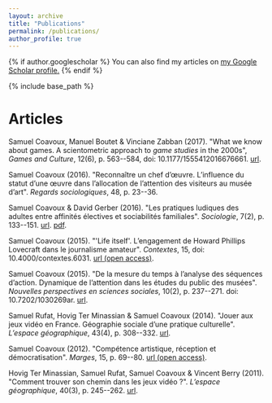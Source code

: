 ```yaml
---
layout: archive
title: "Publications"
permalink: /publications/
author_profile: true
---
```


{% if author.googlescholar %}
  You can also find my articles on <u><a href="{{author.googlescholar}}">my Google Scholar profile</a>.</u>
{% endif %}

{% include base_path %}

<!-- {% for post in site.publications reversed %}
  {% include archive-single.html %}
{% endfor %} -->

# Articles

Samuel Coavoux, Manuel Boutet & Vinciane Zabban (2017). "What we know about games. A scientometric approach to *game studies* in the 2000s", *Games and Culture*, 12(6), p. 563--584, doi: 10.1177/1555412016676661. [url]( http://gac.sagepub.com/content/early/2016/11/17/1555412016676661.abstract).

Samuel Coavoux (2016). "Reconnaître un chef d’œuvre. L’influence du statut d’une œuvre dans l’allocation de l’attention des visiteurs au musée d’art". *Regards sociologiques*, 48, p. 23--36.

Samuel Coavoux & David Gerber (2016). "Les pratiques ludiques des adultes entre affinités électives et sociabilités familiales". *Sociologie*, 7(2), p. 133--151. [url](http://www.cairn.info/resume.php?ID_ARTICLE=SOCIO_072_0133). [pdf]().

Samuel Coavoux (2015). "'Life itself'. L’engagement de Howard Phillips Lovecraft dans le journalisme amateur". *Contextes*, 15, doi: 10.4000/contextes.6031. [url (open access)](http://contextes.revues.org/6031).

Samuel Coavoux (2015). "De la mesure du temps à l’analyse des séquences d’action. Dynamique de l’attention dans les études du public des musées". *Nouvelles perspectives en sciences sociales*, 10(2), p. 237--271. doi: 10.7202/1030269ar. [url](https://www.erudit.org/revue/npss/2015/v10/n2/1030269ar.html).

Samuel Rufat, Hovig Ter Minassian & Samuel Coavoux (2014). "Jouer aux jeux vidéo en France. Géographie sociale d’une pratique culturelle". *L’espace géographique*, 43(4), p. 308--332. [url](http://www.cairn.info/resume.php?ID_ARTICLE=EG_434_0308).

Samuel Coavoux (2012). "Compétence artistique, réception et démocratisation". *Marges*, 15, p. 69--80. [url (open access)](http://marges.revues.org/355).

Hovig Ter Minassian, Samuel Rufat, Samuel Coavoux & Vincent Berry (2011). "Comment trouver son chemin dans les jeux vidéo ?". *L’espace géographique*, 40(3), p. 245--262. [url](http://www.cairn.info/resume.php?ID_ARTICLE=EG_403_0245).

<!--
# Books and edited

# Chapters

# Book reviews
-->
